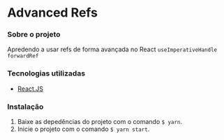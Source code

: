 # Advanced Refs

### Sobre o projeto 

Apredendo a usar refs de forma avançada no React
`useImperativeHandle`
`forwardRef`

### Tecnologias utilizadas

 * [React.JS](https://reactjs.org/)

### Instalação

1. Baixe as depedências do projeto com o comando `$ yarn`.
2. Inicie o projeto com o comando `$ yarn start`.

